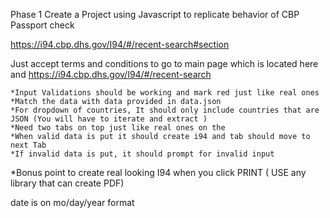 Phase 1 Create a Project using Javascript to replicate behavior of CBP Passport check

https://i94.cbp.dhs.gov/I94/#/recent-search#section

Just accept terms and conditions to go to main page which is located here and
https://i94.cbp.dhs.gov/I94/#/recent-search

<!-- Acceptance Criteria -->
    *Input Validations should be working and mark red just like real ones
    *Match the data with data provided in data.json
    *For dropdown of countries, It should only include countries that are JSON (You will have to iterate and extract )
    *Need two tabs on top just like real ones on the
    *When valid data is put it should create i94 and tab should move to next Tab
    *If invalid data is put, it should prompt for invalid input

*Bonus point to create real looking I94 when you click PRINT ( USE any library that can create PDF)

date is on mo/day/year format
